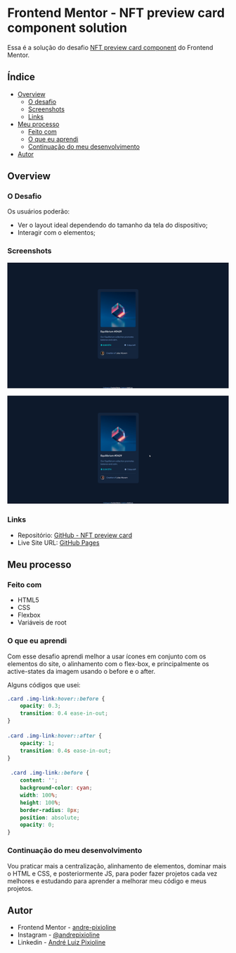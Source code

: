 # Frontend Mentor - NFT preview card component solution

Essa é a solução do desafio [NFT preview card component](https://www.frontendmentor.io/challenges/nft-preview-card-component-SbdUL_w0U) do Frontend Mentor. 

## Índice

- [Overview](#overview)
  - [O desafio](#o-desafio)
  - [Screenshots](#screenshots)
  - [Links](#links)
- [Meu processo](#meu-processo)
  - [Feito com](#feito-com)
  - [O que eu aprendi](#o-que-eu-aprendi)
  - [Continuação do meu desenvolvimento](#continuação-do-meu-desenvolvimento)
- [Autor](#autor)

## Overview

### O Desafio

Os usuários poderão:

- Ver o layout ideal dependendo do tamanho da tela do dispositivo;
- Interagir com o elementos;

### Screenshots

![](./design/Screenshot_1.png)

![](./design/active-states.gif)

### Links

- Repositório: [GitHub - NFT preview card](https://github.com/andre-pixioline/nft-preview-card-component-main)
- Live Site URL: [GitHub Pages](https://your-live-site-url.com)

## Meu processo

### Feito com

- HTML5
- CSS 
- Flexbox
- Variáveis de root

### O que eu aprendi

Com esse desafio aprendi melhor a usar ícones em conjunto com os elementos do site, o alinhamento com o flex-box, e principalmente os active-states da imagem usando o before e o after.

Alguns códigos que usei:

```css
.card .img-link:hover::before {
    opacity: 0.3;
    transition: 0.4 ease-in-out; 
}

.card .img-link:hover::after {
    opacity: 1;
    transition: 0.4s ease-in-out;
}

 .card .img-link::before {
    content: '';
    background-color: cyan;
    width: 100%;
    height: 100%;
    border-radius: 8px;
    position: absolute;
    opacity: 0;
}
```
### Continuação do meu desenvolvimento

Vou praticar mais a centralização, alinhamento de elementos, dominar mais o HTML e CSS, e posteriormente JS, para poder fazer projetos cada vez melhores e estudando para aprender a melhorar meu código e meus projetos.

## Autor

- Frontend Mentor - [andre-pixioline](https://www.frontendmentor.io/profile/andre-pixioline)
- Instagram - [@andrepixioline](https://www.instagram.com/andrepixioline/)
- Linkedin - [André Luiz Pixioline](https://www.linkedin.com/in/andre-pixioline/)


